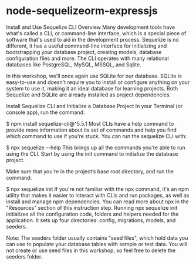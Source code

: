 # node-sequelizeorm-expressjs

Install and Use Sequelize CLI
Overview
Many development tools have what's called a CLI, or command-line interface, which is a special piece of software that's used to aid in the development process. Sequelize is no different, it has a useful command-line interface for initializing and bootstrapping your database project, creating models, database configuration files and more. The CLI operates with many relational databases like PostgreSQL, MySQL, MSSQL, and Sqlite.

In this workshop, we'll once again use SQLite for our database. SQLite is easy-to-use and doesn't require you to install or configure anything on your system to use it, making it an ideal database for learning projects. Both Sequelize and SQLite are already installed as project dependencies.

Install Sequelize CLI and Initialize a Database Project
In your Terminal (or console app), run the command:

$ npm install sequelize-cli@^5.5.1
Most CLIs have a help command to provide more information about its set of commands and help you find which command to use if you're stuck. You can run the sequelize CLI with:

$ npx sequelize --help
This brings up all the commands you're able to run using the CLI. Start by using the init command to initialize the database project.

Make sure that you're in the project’s base root directory, and run the command:

$ npx sequelize init
If you're not familiar with the npx command, it's an npm utility that makes it easier to interact with CLIs and run packages, as well as install and manage npm dependencies. You can read more about npx in the "Resources" section of this instruction step.
Running npx sequelize init initializes all the configuration code, folders and helpers needed for the application. It sets up four directories: config, migrations, models, and seeders.

Note: The seeders folder usually contains "seed files", which hold data you can use to populate your database tables with sample or test data. You will not create or use seed files in this workshop, so feel free to delete the seeders folder.
